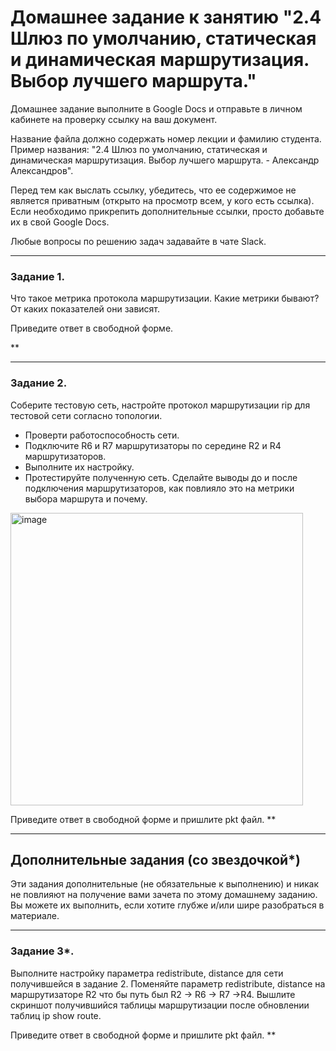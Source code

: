 # Домашнее задание к занятию "2.4	Шлюз по умолчанию, статическая и динамическая маршрутизация. Выбор лучшего маршрута."

Домашнее задание выполните в Google Docs и отправьте в личном кабинете на проверку ссылку на ваш документ.

Название файла должно содержать номер лекции и фамилию студента. Пример названия: "2.4	Шлюз по умолчанию, статическая и динамическая маршрутизация. Выбор лучшего маршрута. - Александр Александров".

Перед тем как выслать ссылку, убедитесь, что ее содержимое не является приватным (открыто на просмотр всем, у кого есть ссылка). Если необходимо прикрепить дополнительные ссылки, просто добавьте их в свой Google Docs.

Любые вопросы по решению задач задавайте в чате Slack.

---

### Задание 1.

Что такое метрика протокола маршрутизации. Какие метрики бывают? От каких показателей они зависят. 

Приведите ответ в свободной форме.

**

---

### Задание 2.

Соберите тестовую сеть, настройте протокол маршрутизации rip для тестовой сети согласно топологии. 

-	Проверти работоспособность сети. 
-	Подключите R6 и R7 маршрутизаторы по середине R2 и R4 маршрутизаторов. 
-	Выполните их настройку. 
-	Протестируйте полученную сеть. 
Сделайте выводы до и после подключения маршрутизаторов, как повлияло это на метрики выбора маршрута и почему. 

<img width="468" alt="image" src="https://user-images.githubusercontent.com/73060384/142831858-71671547-a415-4d74-bb09-469de2367f4a.png">

Приведите ответ в свободной форме и пришлите pkt файл.
**

---

## Дополнительные задания (со звездочкой*)

Эти задания дополнительные (не обязательные к выполнению) и никак не повлияют на получение вами зачета по этому домашнему заданию. Вы можете их выполнить, если хотите глубже и/или шире разобраться в материале.

---

### Задание 3*.

Выполните настройку параметра redistribute, distance для сети получившейся в задание 2. Поменяйте параметр redistribute, distance на маршрутизаторе R2 что бы путь был R2 -> R6 -> R7 ->R4. 
Вышлите скриншот получившийся таблицы маршрутизации после обновлении таблиц ip show route.

Приведите ответ в свободной форме и пришлите pkt файл.
**

